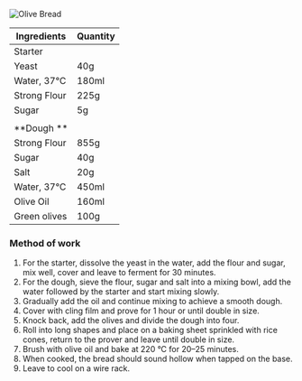 ![Olive Bread](resource:assets/images/breadDoughProducts/olive_bread.png)

| Ingredients               | Quantity               |
|---------------------------|------------------------|
| Starter                   |                        |
| Yeast                     | 40g                    |
| Water, 37°C               | 180ml                  |
| Strong Flour              | 225g                   |
| Sugar                     | 5g                     |
|                           |                        |
| **Dough **                    |                        |
| Strong Flour              | 855g                   |
| Sugar                     | 40g                    |
| Salt                      | 20g                    |
| Water, 37°C               | 450ml                  |
| Olive Oil                 | 160ml                  |
| Green olives              | 100g                   |



### **Method of work**
1. For the starter, dissolve the yeast in the water, add the flour and sugar, mix well, cover and leave to ferment for 30 minutes.
2. For the dough, sieve the flour, sugar and salt into a mixing bowl, add the water followed by the starter and start mixing slowly.
3. Gradually add the oil and continue mixing to achieve a smooth dough.
4. Cover with cling film and prove for 1 hour or until double in size.
5. Knock back, add the olives and divide the dough into four.
6. Roll into long shapes and place on a baking sheet sprinkled with rice cones, return to the prover and leave until double in size.
7. Brush with olive oil and bake at 220 °C for 20–25 minutes.
8. When cooked, the bread should sound hollow when tapped on the base.
9. Leave to cool on a wire rack.